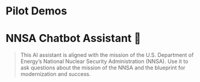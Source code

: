 # Pilot Demos

  

# NNSA Chatbot Assistant 🤖

> This AI assistant is aligned with the mission of the U.S. Department of Energy’s National Nuclear Security Administration (NNSA). Use it to ask questions about the mission of the NNSA and the blueprint for modernization and success.
> 





<script async
  src="https://gtk75zabk6fwh7cae4r55h4g.agents.do-ai.run/static/chatbot/widget.js"
  data-agent-id="8a710683-2cdc-11f0-bf8f-4e013e2ddde4"
  data-chatbot-id="MsOoKYXBmjGejfcBfi0QNKnqVoCHdY2w"
  data-name="agent-nnsa Chatbot"
  data-primary-color="#031B4E"
  data-secondary-color="#E5E8ED"
  data-button-background-color="#0061EB"
  data-starting-message="Hello! How can I help you today?"
  data-logo="/_static/chatbot/icons/default-agent.svg">
</script>


# 






> 








